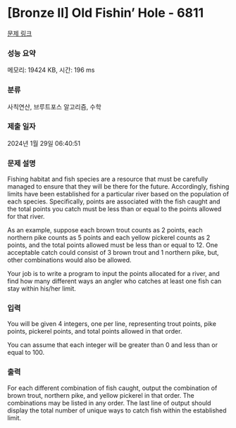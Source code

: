 # [Bronze II] Old Fishin’ Hole - 6811 

[문제 링크](https://www.acmicpc.net/problem/6811) 

### 성능 요약

메모리: 19424 KB, 시간: 196 ms

### 분류

사칙연산, 브루트포스 알고리즘, 수학

### 제출 일자

2024년 1월 29일 06:40:51

### 문제 설명

<p>Fishing habitat and fish species are a resource that must be carefully managed to ensure that they will be there for the future. Accordingly, fishing limits have been established for a particular river based on the population of each species. Specifically, points are associated with the fish caught and the total points you catch must be less than or equal to the points allowed for that river.</p>

<p>As an example, suppose each brown trout counts as 2 points, each northern pike counts as 5 points and each yellow pickerel counts as 2 points, and the total points allowed must be less than or equal to 12. One acceptable catch could consist of 3 brown trout and 1 northern pike, but, other combinations would also be allowed.</p>

<p>Your job is to write a program to input the points allocated for a river, and find how many different ways an angler who catches at least one fish can stay within his/her limit.</p>

### 입력 

 <p>You will be given 4 integers, one per line, representing trout points, pike points, pickerel points, and total points allowed in that order.</p>

<p>You can assume that each integer will be greater than 0 and less than or equal to 100.</p>

### 출력 

 <p>For each different combination of fish caught, output the combination of brown trout, northern pike, and yellow pickerel in that order. The combinations may be listed in any order. The last line of output should display the total number of unique ways to catch fish within the established limit.</p>

